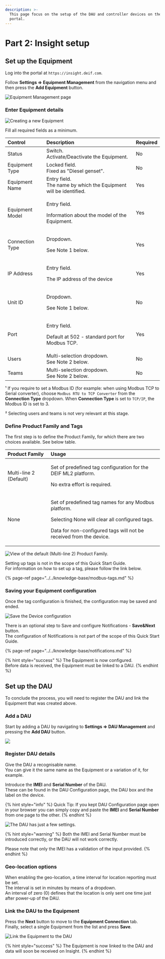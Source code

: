 ```yaml
---
description: >-
  This page focus on the setup of the DAU and controller devices on the Insight
  portal.
---
```


# Part 2: Insight setup

## Set up the Equipment

Log into the portal at `https://insight.deif.com`.

Follow **Settings =&gt; Equipment Management** from the navigation menu and then press the **Add Equipment** button.

![Equipment Management page](../../.gitbook/assets/equipment_add1.png)

### Enter Equipment details

![Creating a new Equipment](../../.gitbook/assets/equip_add1%20%281%29.png)

Fill all required fields as a minimum.

<table>
  <thead>
    <tr>
      <th style="text-align:left">Control</th>
      <th style="text-align:left">Description</th>
      <th style="text-align:left">Required</th>
    </tr>
  </thead>
  <tbody>
    <tr>
      <td style="text-align:left">Status</td>
      <td style="text-align:left">Switch.
        <br />Activate/Deactivate the Equipment.</td>
      <td style="text-align:left">No</td>
    </tr>
    <tr>
      <td style="text-align:left">Equipment Type</td>
      <td style="text-align:left">Locked field.
        <br />Fixed as &quot;Diesel genset&quot;.</td>
      <td style="text-align:left">No</td>
    </tr>
    <tr>
      <td style="text-align:left">Equipment Name</td>
      <td style="text-align:left">Entry field.
        <br />The name by which the Equipment will be identified.</td>
      <td style="text-align:left">Yes</td>
    </tr>
    <tr>
      <td style="text-align:left">Equipment Model</td>
      <td style="text-align:left">
        <p>Entry field.</p>
        <p>Information about the model of the Equipment.</p>
      </td>
      <td style="text-align:left">Yes</td>
    </tr>
    <tr>
      <td style="text-align:left">Connection Type</td>
      <td style="text-align:left">
        <p>Dropdown.</p>
        <p>See Note 1 below.</p>
      </td>
      <td style="text-align:left">Yes</td>
    </tr>
    <tr>
      <td style="text-align:left">IP Address</td>
      <td style="text-align:left">
        <p>Entry field.</p>
        <p>The IP address of the device</p>
      </td>
      <td style="text-align:left">Yes</td>
    </tr>
    <tr>
      <td style="text-align:left">Unit ID</td>
      <td style="text-align:left">
        <p>Dropdown.</p>
        <p>See Note 1 below.</p>
      </td>
      <td style="text-align:left">No</td>
    </tr>
    <tr>
      <td style="text-align:left">Port</td>
      <td style="text-align:left">
        <p>Entry field.</p>
        <p>Default at 502 - standard port for Modbus TCP.</p>
      </td>
      <td style="text-align:left">Yes</td>
    </tr>
    <tr>
      <td style="text-align:left">Users</td>
      <td style="text-align:left">Multi-selection dropdown.
        <br />See Note 2 below.</td>
      <td style="text-align:left">No</td>
    </tr>
    <tr>
      <td style="text-align:left">Teams</td>
      <td style="text-align:left">Multi-selection dropdown.
        <br />See Note 2 below.</td>
      <td style="text-align:left">No</td>
    </tr>
  </tbody>
</table>

¹ If you require to set a Modbus ID \(for example: when using Modbus TCP to Serial converter\), choose `Modbus RTU to TCP Converter` from the **Connection Type** dropdown. When **Connection Type** is set to `TCP/IP`, the Modbus ID is set to 3.

² Selecting users and teams is not very relevant at this stage.

### Define Product Family and Tags

The first step is to define the Product Family, for which there are two choices available. See below table.

<table>
  <thead>
    <tr>
      <th style="text-align:left">Product Family</th>
      <th style="text-align:left">Usage</th>
    </tr>
  </thead>
  <tbody>
    <tr>
      <td style="text-align:left">Multi-line 2 (Default)</td>
      <td style="text-align:left">
        <p>Set of predefined tag configuration for the DEIF ML2 platform.</p>
        <p>No extra effort is required.</p>
      </td>
    </tr>
    <tr>
      <td style="text-align:left">None</td>
      <td style="text-align:left">
        <p>Set of predefined tag names for any Modbus platform.</p>
        <p>Selecting None will clear all configured tags.</p>
        <p>Data for non-configured tags will not be received from the device.</p>
      </td>
    </tr>
  </tbody>
</table>

![View of the default \(Multi-line 2\) Product Family. ](../../.gitbook/assets/equip_tags.png)

Setting up tags is not in the scope of this Quick Start Guide.  
For information on how to set up a tag, please follow the link below.

{% page-ref page="../../knowledge-base/modbus-tags.md" %}

### Saving your Equipment configuration

Once the tag configuration is finished, the configuration may be saved and ended.

![Save the Device configuration](../../.gitbook/assets/equip_tags2.png)

There is an optional step to Save and configure Notifications - **Save&Next** button.  
The configuration of Notifications is not part of the scope of this Quick Start Guide.

{% page-ref page="../../knowledge-base/notifications.md" %}

{% hint style="success" %}
The Equipment is now configured.  
Before data is received, the Equipment must be linked to a DAU.
{% endhint %}

## Set up the DAU

To conclude the process, you will need to register the DAU and link the Equipment that was created above.

### Add a DAU

Start by adding a DAU by navigating to **Settings =&gt; DAU Management** and pressing the **Add DAU** button.

![](../../.gitbook/assets/dau_add1.png)

### Register DAU details

Give the DAU a recognisable name.   
You can give it the same name as the Equipment or a variation of it, for example.

Introduce the **IMEI** and **Serial Number** of the DAU.  
These can be found in the DAU Configuration page, the DAU box and the label on the device.

{% hint style="info" %}
Quick Tip: If you kept DAU Configuration page open in your browser you can simply copy and paste the **IMEI** and **Serial Number** from one page to the other.
{% endhint %}

![The DAU has just a few settings.](../../.gitbook/assets/dau_add2.png)

{% hint style="warning" %}
Both the IMEI and Serial Number must be introduced correctly, or the DAU will not work correctly.

Please note that only the IMEI has a validation of the input provided.
{% endhint %}

### Geo-location options

When enabling the geo-location, a time interval for location reporting must be set.  
The interval is set in minutes by means of a dropdown.  
An interval of zero \(0\) defines that the location is only sent one time just after power-up of the DAU.

### Link the DAU to the Equipment

Press the **Next** button to move to the **Equipment Connection** tab.  
Finally, select a single Equipment from the list and press **Save**.

![Link the Equipment to the DAU](../../.gitbook/assets/dau_equip_connect.png)

{% hint style="success" %}
The Equipment is now linked to the DAU and data will soon be received on Insight.
{% endhint %}

